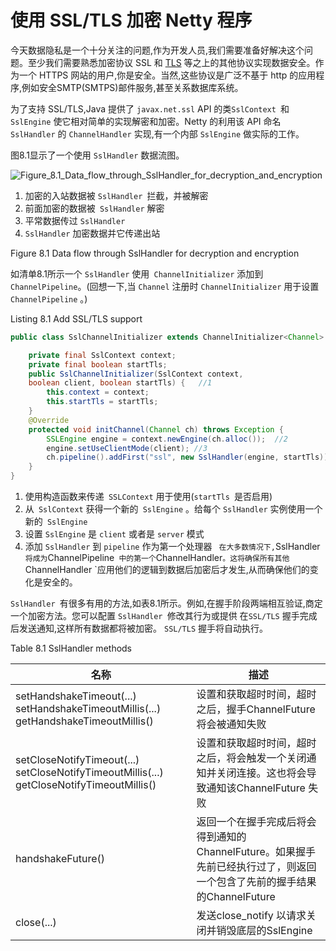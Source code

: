 使用 SSL/TLS 加密 Netty 程序
====

今天数据隐私是一个十分关注的问题,作为开发人员,我们需要准备好解决这个问题。至少我们需要熟悉加密协议 SSL 和 [TLS](ttp://tools.ietf.org/html/rfc5246) 等之上的其他协议实现数据安全。作为一个 HTTPS 网站的用户,你是安全。当然,这些协议是广泛不基于 http 的应用程序,例如安全SMTP(SMTPS)邮件服务,甚至关系数据库系统。

为了支持 SSL/TLS,Java 提供了 `javax.net.ssl` API 的类`SslContext `和 `SslEngine` 使它相对简单的实现解密和加密。Netty 的利用该 API 命名 `SslHandler` 的 `ChannelHandler` 实现,有一个内部 `SslEngine` 做实际的工作。

图8.1显示了一个使用 `SslHandler` 数据流图。


![Figure_8.1_Data_flow_through_SslHandler_for_decryption_and_encryption](https://ning-wang.oss-cn-beijing.aliyuncs.com/blog-imags/Figure_8.1_Data_flow_through_SslHandler_for_decryption_and_encryption.jpg)

1. 加密的入站数据被 `SslHandler `拦截，并被解密
2. 前面加密的数据被` SslHandler` 解密
3. 平常数据传过 `SslHandler`
4. `SslHandler` 加密数据并它传递出站

Figure 8.1 Data flow through SslHandler for decryption and encryption

如清单8.1所示一个 `SslHandler` 使用` ChannelInitializer` 添加到` ChannelPipeline`。(回想一下,当 `Channel` 注册时 `ChannelInitializer` 用于设置 `ChannelPipeline` 。)

Listing 8.1 Add SSL/TLS support

```java
public class SslChannelInitializer extends ChannelInitializer<Channel> {

    private final SslContext context;
    private final boolean startTls;
    public SslChannelInitializer(SslContext context,
	boolean client, boolean startTls) {   //1
        this.context = context;
        this.startTls = startTls;
    }
    @Override
    protected void initChannel(Channel ch) throws Exception {
        SSLEngine engine = context.newEngine(ch.alloc());  //2
		engine.setUseClientMode(client); //3
        ch.pipeline().addFirst("ssl", new SslHandler(engine, startTls));  //4
    }
}
```


1. 使用构造函数来传递` SSLContext` 用于使用(`startTls `是否启用)
2. 从` SslContext` 获得一个新的` SslEngine` 。给每个 `SslHandler` 实例使用一个新的` SslEngine` 
3. 设置 `SslEngine` 是  `client` 或者是 `server` 模式
4. 添加 `SslHandler` 到 `pipeline` 作为第一个处理器
`
在大多数情况下,`SslHandler` 将成为 `ChannelPipeline`  中的第一个 `ChannelHandler` 。这将确保所有其他 `ChannelHandler `应用他们的逻辑到数据后加密后才发生,从而确保他们的变化是安全的。

`SslHandler `有很多有用的方法,如表8.1所示。例如,在握手阶段两端相互验证,商定一个加密方法。您可以配置 `SslHandler `修改其行为或提供 在`SSL/TLS` 握手完成后发送通知,这样所有数据都将被加密。 `SSL/TLS` 握手将自动执行。

Table 8.1 SslHandler methods

名称 | 描述
-----|----
setHandshakeTimeout(...) setHandshakeTimeoutMillis(...) getHandshakeTimeoutMillis() | 设置和获取超时时间，超时之后，握手ChannelFuture 将会被通知失败 
setCloseNotifyTimeout(...) setCloseNotifyTimeoutMillis(...) getCloseNotifyTimeoutMillis() | 设置和获取超时时间，超时之后，将会触发一个关闭通知并关闭连接。这也将会导致通知该ChannelFuture 失败 
handshakeFuture() | 返回一个在握手完成后将会得到通知的ChannelFuture。如果握手先前已经执行过了，则返回一个包含了先前的握手结果的ChannelFuture 
close(...) | 发送close_notify 以请求关闭并销毁底层的SslEngine 